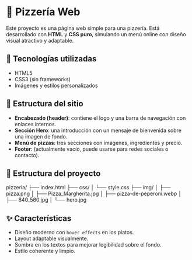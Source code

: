 # 🍕 Pizzería Web

Este proyecto es una página web simple para una pizzería. Está desarrollado con **HTML** y **CSS puro**, simulando un menú online con diseño visual atractivo y adaptable.

## 🧱 Tecnologías utilizadas

- HTML5
- CSS3 (sin frameworks)
- Imágenes y estilos personalizados

## 🧾 Estructura del sitio

- **Encabezado (header)**: contiene el logo y una barra de navegación con enlaces internos.
- **Sección Hero**: una introducción con un mensaje de bienvenida sobre una imagen de fondo.
- **Menú de pizzas**: tres secciones con imágenes, ingredientes y precio.
- **Footer**: (actualmente vacío, puede usarse para redes sociales o contacto).

## 📁 Estructura del proyecto

pizzeria/
├── index.html
├── css/
│ └── style.css
├── img/
│ ├── pizza.png
│ ├── Pizza_Margherita.jpg
│ ├── pizza-de-peperoni.webp
│ ├── 840_560.jpg
│ └── hero.jpg



## ✨ Características

- Diseño moderno con `hover effects` en los platos.
- Layout adaptable visualmente.
- Sombra en los textos para mejorar legibilidad sobre el fondo.
- Estilo coherente y limpio.
